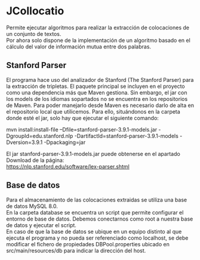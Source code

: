 # JCollocatio
Permite ejecutar algoritmos para realizar la extracción de colocaciones de un conjunto de textos.  
Por ahora solo dispone de la implementación de un algoritmo basado en el cálculo del valor de información mutua entre dos palabras.


## Stanford Parser
El programa hace uso del analizador de Stanford (The Stanford Parser) para la extracción de tripletas. El paquete principal se incluyen en el proyecto como una dependencia más que Maven gestiona. Sin embargo, el jar con los models de los idiomas sopartados no se encuentra en los repositorios de Maven. Para poder manejarlo desde Maven es necesario darlo de alta en el repositorio local que utilicemos. Para ello, situándonos en la carpeta donde esté el jar, solo hay que ejecutar el siguiente comando:

mvn install:install-file –Dfile=stanford-parser-3.9.1-models.jar -DgroupId=edu.stanford.nlp -DartifactId=stanford-parser-3.9.1-models -Dversion=3.9.1 -Dpackaging=jar

El jar stanford-parser-3.9.1-models.jar puede obtenerse en el apartado Download de la página:  
https://nlp.stanford.edu/software/lex-parser.shtml


## Base de datos
Para el almacenamiento de las colocaciones extraidas se utiliza una base de datos MySQL 8.0.  
En la carpeta database se encuentra un script que permite configurar el entorno de base de datos. Debemos conectarnos como root a nuestra base de datos y ejecutar el script.  
En caso de que la base de datos se ubique en un equipo distinto al que ejecuta el programa y no pueda ser referenciado como localhost, se debe modificar el fichero de propiedades DBPool.properties ubicado en src/main/resources/db para indicar la dirección del host. 
